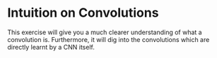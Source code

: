 # Intuition on Convolutions

This exercise will give you a much clearer understanding of what a convolution is. Furthermore, it will dig into the convolutions which are directly learnt by a CNN itself.
